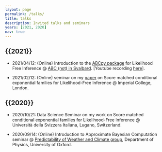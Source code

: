 ```yaml
---
layout: page
permalink: /talks/
title: talks
description: Invited talks and seminars
years: [2021, 2020]
nav: true
---
```


<h2 class="year">{{2021}}</h2>

- 2021/04/12: (Online) Introduction to the [ABCpy package](https://github.com/eth-cscs/abcpy) for Likelihood Free Inference @ [ABC (not) in Svalbard](https://sites.google.com/view/abcinsvalbard/home). [Youtube recording [here](https://www.youtube.com/watch?v=cf2uNo0UEBs)].

- 2021/02/12: (Online) seminar on my [paper](https://arxiv.org/abs/2012.10903) on Score matched conditional exponential families
for Likelihood-Free Inference @ Imperial College, London.
  

<h2 class="year">{{2020}}</h2>

- 2020/10/21: Data Science Seminar on my work on Score matched conditional exponential families
for Likelihood-Free Inference @ Università della Svizzera Italiana, Lugano, Switzerland.  
  
- 2020/09/14: (Online) Introduction to Approximate Bayesian Computation seminar @ [Predictability of Weather and Climate group](https://www2.physics.ox.ac.uk/research/predictability-of-weather-and-climate), Department of Physics, University of Oxford. 




